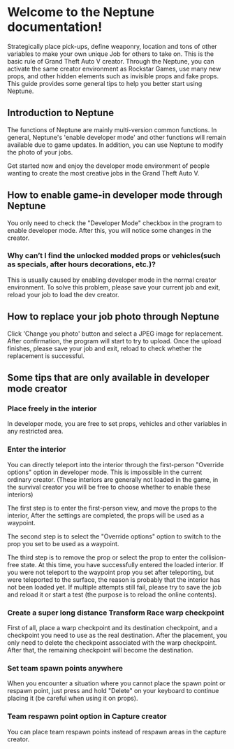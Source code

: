 # Welcome to the Neptune documentation!

Strategically place pick-ups, define weaponry, location and tons of other variables to make your own unique Job for others to take on. This is the basic rule of Grand Theft Auto V creator. Through the Neptune, you can activate the same creator environment as Rockstar Games, use many new props, and other hidden elements such as invisible props and fake props. This guide provides some general tips to help you better start using Neptune.

## Introduction to Neptune

The functions of Neptune are mainly multi-version common functions. In general, Neptune's 'enable developer mode' and other functions will remain available due to game updates. In addition, you can use Neptune to modify the photo of your jobs.

Get started now and enjoy the developer mode environment of people wanting to create the most creative jobs in the Grand Theft Auto V.

## How to enable game-in developer mode through Neptune

You only need to check the "Developer Mode" checkbox in the program to enable developer mode. After this, you will notice some changes in the creator.

### Why can’t I find the unlocked modded props or vehicles(such as specials, after hours decorations, etc.)?

This is usually caused by enabling developer mode in the normal creator environment. To solve this problem, please save your current job and exit, reload your job to load the dev creator.

## How to replace your job photo through Neptune

Click 'Change you photo' button and select a JPEG image for replacement. After confirmation, the program will start to try to upload. Once the upload finishes, please save your job and exit, reload to check whether the replacement is successful.

## Some tips that are only available in developer mode creator

### Place freely in the interior

In developer mode, you are free to set props, vehicles and other variables in any restricted area.

### Enter the interior

You can directly teleport into the interior through the first-person "Override options" option in developer mode. This is impossible in the current ordinary creator. (These interiors are generally not loaded in the game, in the survival creator you will be free to choose whether to enable these interiors)

The first step is to enter the first-person view, and move the props to the interior, After the settings are completed, the props will be used as a waypoint.

The second step is to select the "Override options" option to switch to the prop you set to be used as a waypoint.

The third step is to remove the prop or select the prop to enter the collision-free state. At this time, you have successfully entered the loaded interior. If you were not teleport to the waypoint prop you set after teleporting, but were teleported to the surface, the reason is probably that the interior has not been loaded yet. If multiple attempts still fail, please try to save the job and reload it or start a test (the purpose is to reload the online contents).

### Create a super long distance Transform Race warp checkpoint

First of all, place a warp checkpoint and its destination checkpoint, and a checkpoint you need to use as the real destination. After the placement, you only need to delete the checkpoint associated with the warp checkpoint. After that, the remaining checkpoint will become the destination.

### Set team spawn points anywhere

When you encounter a situation where you cannot place the spawn point or respawn point, just press and hold "Delete" on your keyboard to continue placing it (be careful when using it on props).

### Team respawn point option in Capture creator

You can place team respawn points instead of respawn areas in the capture creator.
